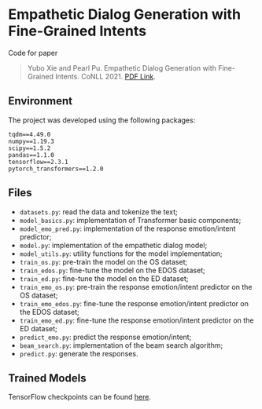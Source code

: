 # Empathetic Dialog Generation with Fine-Grained Intents

Code for paper
> Yubo Xie and Pearl Pu. Empathetic Dialog Generation with Fine-Grained Intents.
> CoNLL 2021. [PDF Link](https://arxiv.org/pdf/2105.06829.pdf).

## Environment
The project was developed using the following packages:

    tqdm==4.49.0
    numpy==1.19.3
    scipy==1.5.2
    pandas==1.1.0
    tensorflow==2.3.1
    pytorch_transformers==1.2.0

## Files
- `datasets.py`: read the data and tokenize the text;
- `model_basics.py`: implementation of Transformer basic components;
- `model_emo_pred.py`: implementation of the response emotion/intent predictor;
- `model.py`: implementation of the empathetic dialog model;
- `model_utils.py`: utility functions for the model implementation;
- `train_os.py`: pre-train the model on the OS dataset;
- `train_edos.py`: fine-tune the model on the EDOS dataset;
- `train_ed.py`: fine-tune the model on the ED dataset;
- `train_emo_os.py`: pre-train the response emotion/intent predictor on the OS dataset;
- `train_emo_edos.py`: fine-tune the response emotion/intent predictor on the EDOS dataset;
- `train_emo_ed.py`: fine-tune the response emotion/intent predictor on the ED dataset;
- `predict_emo.py`: predict the response emotion/intent;
- `beam_search.py`: implementation of the beam search algorithm;
- `predict.py`: generate the responses.

## Trained Models
TensorFlow checkpoints can be found [here](https://drive.google.com/drive/folders/1n1MSVwn9ud1lfGgif2yIedPecFrmsmCV?usp=sharing).
